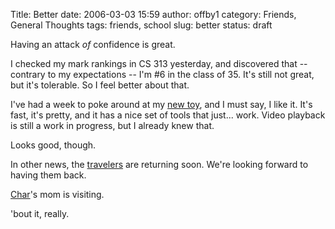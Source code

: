 Title: Better
date: 2006-03-03 15:59
author: offby1
category: Friends, General Thoughts
tags: friends, school
slug: better
status: draft

Having an attack *of* confidence is great.

I checked my mark rankings in CS 313 yesterday, and discovered that --contrary to my expectations -- I'm #6 in the class of 35. It's still not great, but it's tolerable. So I feel better about that.

I've had a week to poke around at my [new toy](http://www.apple.com/macbookpro), and I must say, I like it. It's fast, it's pretty, and it has a nice set of tools that just\... work. Video playback is still a work in progress, but I already knew that.

Looks good, though.

In other news, the [travelers](http://offlineblog.com/morruz/) are returning soon. We're looking forward to having them back.

[Char](http://www.livejournal.com/users/xraystar)'s mom is visiting.

'bout it, really.
